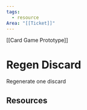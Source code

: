 ```yaml
---
tags:
  - resource
Area: "[[Ticket]]"
---
```

[[Card Game Prototype]]
# Regen Discard
Regenerate one discard

## Resources
